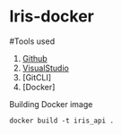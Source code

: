 # Iris-docker


#Tools used

1. [Github](https://github.com)
2. [VisualStudio](https://code.visualstudeio.com/)
3. [GitCLI]
4. [Docker]

Building Docker image

```
docker build -t iris_api .

```

